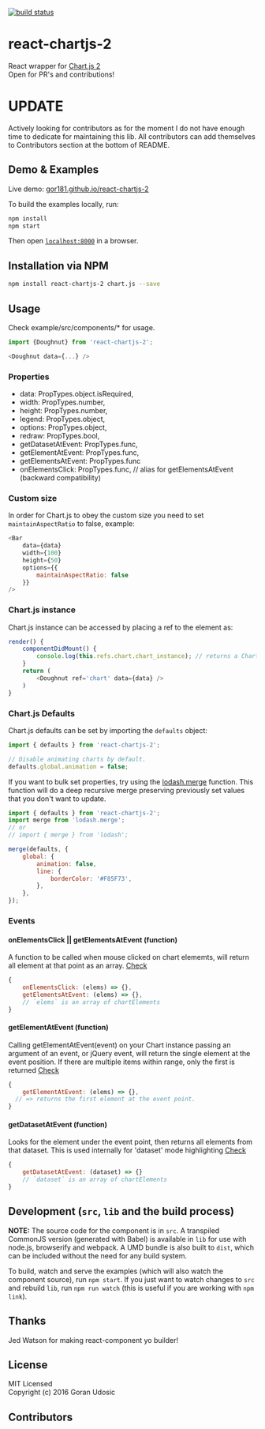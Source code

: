 [![build status](https://travis-ci.org/gor181/react-chartjs-2.svg?branch=master)](https://travis-ci.org/gor181/react-chartjs-2)  

# react-chartjs-2

React wrapper for [Chart.js 2](http://www.chartjs.org/docs/#getting-started)  
Open for PR's and contributions!

# UPDATE
Actively looking for contributors as for the moment I do not have enough time to dedicate for maintaining this lib.
All contributors can add themselves to Contributors section at the bottom of README.

## Demo & Examples

Live demo: [gor181.github.io/react-chartjs-2](http://gor181.github.io/react-chartjs-2/)

To build the examples locally, run:

```bash
npm install
npm start
```

Then open [`localhost:8000`](http://localhost:8000) in a browser.


## Installation via NPM

```bash
npm install react-chartjs-2 chart.js --save
```


## Usage

Check example/src/components/* for usage.

```js
import {Doughnut} from 'react-chartjs-2';

<Doughnut data={...} />
```

### Properties

* data: PropTypes.object.isRequired,
* width: PropTypes.number,
* height: PropTypes.number,
* legend: PropTypes.object,
* options: PropTypes.object,
* redraw: PropTypes.bool,
* getDatasetAtEvent: PropTypes.func,
* getElementAtEvent: PropTypes.func,
* getElementsAtEvent: PropTypes.func
* onElementsClick: PropTypes.func, // alias for getElementsAtEvent (backward compatibility)

### Custom size
In order for Chart.js to obey the custom size you need to set `maintainAspectRatio` to false, example:

```js
<Bar
	data={data}
	width={100}
	height={50}
	options={{
		maintainAspectRatio: false
	}}
/>
```

### Chart.js instance  
Chart.js instance can be accessed by placing a ref to the element as:

```js
render() {
	componentDidMount() {
		console.log(this.refs.chart.chart_instance); // returns a Chart.js instance reference
	}
	return (
		<Doughnut ref='chart' data={data} />
	)
}
```

### Chart.js Defaults
Chart.js defaults can be set by importing the `defaults` object:

```javascript
import { defaults } from 'react-chartjs-2';

// Disable animating charts by default.
defaults.global.animation = false;
```

If you want to bulk set properties, try using the [lodash.merge](https://lodash.com/docs/#merge) function. This function will do a deep recursive merge preserving previously set values that you don't want to update.

```js
import { defaults } from 'react-chartjs-2';
import merge from 'lodash.merge';
// or
// import { merge } from 'lodash';

merge(defaults, {
	global: {
  		animation: false,
		line: {
			borderColor: '#F85F73',
		},
	},
});
```

### Events

#### onElementsClick || getElementsAtEvent (function)

A function to be called when mouse clicked on chart elememts, will return all element at that point as an array. [Check](https://github.com/chartjs/Chart.js/blob/master/docs/09-Advanced.md#getelementsatevente)

```js
{
	onElementsClick: (elems) => {},
	getElementsAtEvent: (elems) => {},
	// `elems` is an array of chartElements
}

```
#### getElementAtEvent (function)

Calling getElementAtEvent(event) on your Chart instance passing an argument of an event, or jQuery event, will return the single element at the event position. If there are multiple items within range, only the first is returned [Check](https://github.com/chartjs/Chart.js/blob/master/docs/09-Advanced.md#getelementatevente)

```js
{
	getElementAtEvent: (elems) => {},
  // => returns the first element at the event point.
}
```

#### getDatasetAtEvent (function)

Looks for the element under the event point, then returns all elements from that dataset. This is used internally for 'dataset' mode highlighting [Check](https://github.com/chartjs/Chart.js/blob/master/docs/09-Advanced.md#getdatasetatevente)

```js
{
	getDatasetAtEvent: (dataset) => {}
	// `dataset` is an array of chartElements
}
```

## Development (`src`, `lib` and the build process)

**NOTE:** The source code for the component is in `src`. A transpiled CommonJS version (generated with Babel) is available in `lib` for use with node.js, browserify and webpack. A UMD bundle is also built to `dist`, which can be included without the need for any build system.

To build, watch and serve the examples (which will also watch the component source), run `npm start`. If you just want to watch changes to `src` and rebuild `lib`, run `npm run watch` (this is useful if you are working with `npm link`).

## Thanks  

Jed Watson for making react-component yo builder!

## License

MIT Licensed  
Copyright (c) 2016 Goran Udosic

## Contributors
